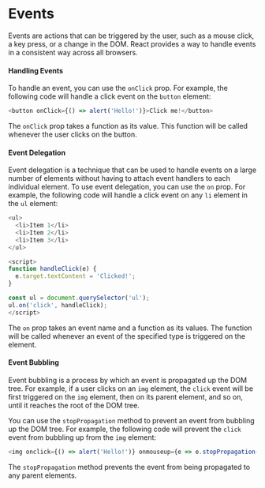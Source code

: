 # Events

Events are actions that can be triggered by the user, such as a mouse click, a key press, or a change in the DOM. React provides a way to handle events in a consistent way across all browsers.

#### Handling Events

To handle an event, you can use the `onClick` prop. For example, the following code will handle a click event on the `button` element:

```js
<button onClick={() => alert('Hello!')}>Click me!</button>
```

The `onClick` prop takes a function as its value. This function will be called whenever the user clicks on the button.

#### Event Delegation

Event delegation is a technique that can be used to handle events on a large number of elements without having to attach event handlers to each individual element. To use event delegation, you can use the `on` prop. For example, the following code will handle a click event on any `li` element in the `ul` element:

```js
<ul>
  <li>Item 1</li>
  <li>Item 2</li>
  <li>Item 3</li>
</ul>

<script>
function handleClick(e) {
  e.target.textContent = 'Clicked!';
}

const ul = document.querySelector('ul');
ul.on('click', handleClick);
</script>
```

The `on` prop takes an event name and a function as its values. The function will be called whenever an event of the specified type is triggered on the element.

#### Event Bubbling

Event bubbling is a process by which an event is propagated up the DOM tree. For example, if a user clicks on an `img` element, the `click` event will be first triggered on the `img` element, then on its parent element, and so on, until it reaches the root of the DOM tree.

You can use the `stopPropagation` method to prevent an event from bubbling up the DOM tree. For example, the following code will prevent the `click` event from bubbling up from the `img` element:

```js
<img onclick={() => alert('Hello!')} onmouseup={e => e.stopPropagation()} />
```

The `stopPropagation` method prevents the event from being propagated to any parent elements.
